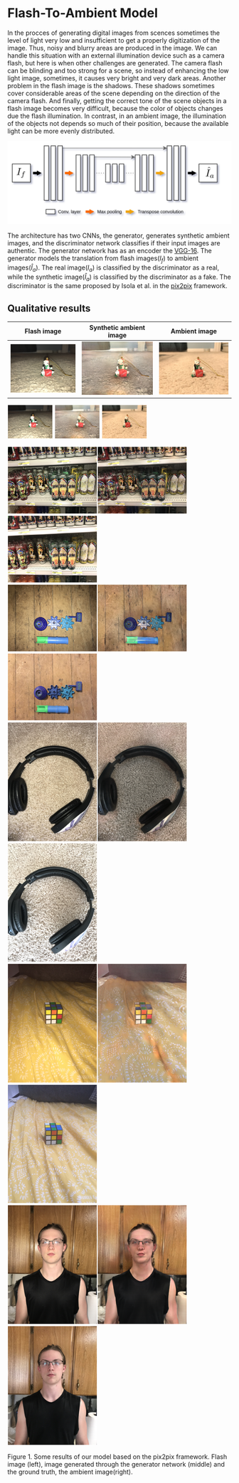 # Flash-To-Ambient Model

In the procces of generating digital images from scences sometimes the level of light very low and insufficient to get a properly digitization of the image. Thus, noisy and blurry areas are produced in the image. We can handle this situation with an external illumination device such as a camera flash, but here is when other challenges are generated. The camera flash can be blinding and too strong for a scene, so instead of enhancing the low light image, sometimes, it causes very bright and very dark areas. Another problem in the flash image is the shadows. These shadows sometimes cover considerable areas of the scene depending on the direction of the camera flash. And finally, getting the correct tone of the scene objects in a flash image becomes very difficult, because the color of objects changes due the flash illumination. In contrast, in an ambient image, the illumination of the objects not depends so much of their position, because the available light can be more evenly distributed.

![Screenshot](imgs/generator-model.png)

The architecture has two CNNs, the generator, generates synthetic ambient images, and the discriminator network classifies if their input images are authentic. The generator network has as an encoder the [VGG-16](https://arxiv.org/abs/1409.1556). The generator models the translation from flash images($I_f$) to ambient images($\hat{I}_a$). The real image($I_a$) is classified by the discriminator as a real, while the synthetic image($\hat{I}_a$) is classified by the discriminator as a fake. The discriminator is the same proposed by Isola et al. in the [pix2pix](https://arxiv.org/abs/1611.07004) framework.

## Qualitative results

| Flash image | Synthetic ambient image | Ambient image |
|:---:|:---:|:---:|
|![](imgs/flash_it_105.png)|![Synthetic ambient image](imgs/fake_it_105.png)|![Ambient image](imgs/real_it_105.png)|

<p align="left">
    <img src="imgs/flash_it_105.png" alt="drawing" style="width:100px; margin:1px;"/>
    <img src="imgs/fake_it_105.png" alt="drawing" style="width:100px; margin:1px;"/>
    <img src="imgs/real_it_105.png" alt="drawing" style="width:100px; margin:1px;"/><br>
</p>
<img src="imgs/flash_it_89.png" alt="drawing" style="width:200px; margin:1px; float:left;"/>
<img src="imgs/fake_it_89.png" alt="drawing" style="width:200px; margin:1px;"/>
<img src="imgs/real_it_89.png" alt="drawing" style="width:200px; margin:1px;"/><br>

<img src="imgs/flash_it_112.png" alt="drawing" style="width:200px; margin:1px; float:left;"/>
<img src="imgs/fake_it_112.png" alt="drawing" style="width:200px; margin:1px;"/>
<img src="imgs/real_it_112.png" alt="drawing" style="width:200px; margin:1px;"/><br>

<img src="imgs/flash_it_4.png" alt="drawing" style="width:200px; margin:1px; float:left;"/>
<img src="imgs/fake_it_4.png" alt="drawing" style="width:200px; margin:1px;"/>
<img src="imgs/real_it_4.png" alt="drawing" style="width:200px; margin:1px;"/><br>

<img src="imgs/flash_it_15.png" alt="drawing" style="width:200px; margin:1px; float:left;"/>
<img src="imgs/fake_it_15.png" alt="drawing" style="width:200px; margin:1px;"/>
<img src="imgs/real_it_15.png" alt="drawing" style="width:200px; margin:1px;"/><br>

<img src="imgs/flash_it_40.png" alt="drawing" style="width:200px; margin:1px; float:left;"/>
<img src="imgs/fake_it_40.png" alt="drawing" style="width:200px; margin:1px;"/>
<img src="imgs/real_it_40.png" alt="drawing" style="width:200px; margin:1px;"/><br>



Figure 1. Some results of our model based on the pix2pix framework. Flash image (left), image generated through the generator network (middle) and the ground truth, the ambient image(right).